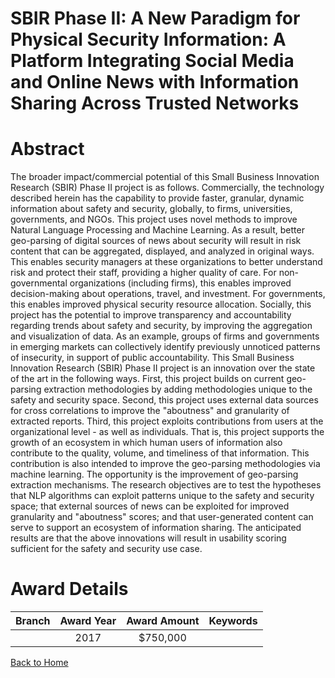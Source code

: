 
SBIR Phase II: A New Paradigm for Physical Security Information: A Platform Integrating Social Media and Online News with Information Sharing Across Trusted Networks
=====================================================================================================================================================================

# Abstract


The broader impact/commercial potential of this Small Business Innovation Research (SBIR) Phase II project is as follows. Commercially, the technology described herein has the capability to provide faster, granular, dynamic information about safety and security, globally, to firms, universities, governments, and NGOs. This project uses novel methods to improve Natural Language Processing and Machine Learning. As a result, better geo-parsing of digital sources of news about security will result in risk content that can be aggregated, displayed, and analyzed in original ways. This enables security managers at these organizations to better understand risk and protect their staff, providing a higher quality of care. For non-governmental organizations (including firms), this enables improved decision-making about operations, travel, and investment. For governments, this enables improved physical security resource allocation. Socially, this project has the potential to improve transparency and accountability regarding trends about safety and security, by improving the aggregation and visualization of data. As an example, groups of firms and governments in emerging markets can collectively identify previously unnoticed patterns of insecurity, in support of public accountability. This Small Business Innovation Research (SBIR) Phase II project is an innovation over the state of the art in the following ways. First, this project builds on current geo-parsing extraction methodologies by adding methodologies unique to the safety and security space. Second, this project uses external data sources for cross correlations to improve the "aboutness" and granularity of extracted reports. Third, this project exploits contributions from users at the organizational level - as well as individuals. That is, this project supports the growth of an ecosystem in which human users of information also contribute to the quality, volume, and timeliness of that information. This contribution is also intended to improve the geo-parsing methodologies via machine learning. The opportunity is the improvement of geo-parsing extraction mechanisms. The research objectives are to test the hypotheses that NLP algorithms can exploit patterns unique to the safety and security space; that external sources of news can be exploited for improved granularity and "aboutness" scores; and that user-generated content can serve to support an ecosystem of information sharing. The anticipated results are that the above innovations will result in usability scoring sufficient for the safety and security use case.  

# Award Details

|Branch|Award Year|Award Amount|Keywords|
| :---: | :---: | :---: | :---: |
||2017|$750,000||
  
  


[Back to Home](https://github.com/chrischow/dod_sbir_awards/JT/#327)